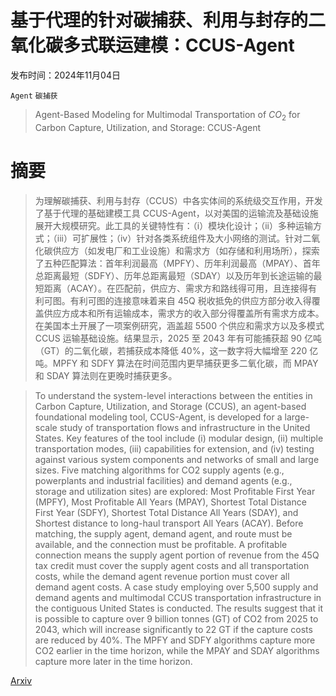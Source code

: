 # 基于代理的针对碳捕获、利用与封存的二氧化碳多式联运建模：CCUS-Agent

发布时间：2024年11月04日

`Agent` `碳捕获`

> Agent-Based Modeling for Multimodal Transportation of $CO_2$ for Carbon Capture, Utilization, and Storage: CCUS-Agent

# 摘要

> 为理解碳捕获、利用与封存（CCUS）中各实体间的系统级交互作用，开发了基于代理的基础建模工具 CCUS-Agent，以对美国的运输流及基础设施展开大规模研究。此工具的关键特性有：（i）模块化设计；（ii）多种运输方式；（iii）可扩展性；（iv）针对各类系统组件及大小网络的测试。针对二氧化碳供应方（如发电厂和工业设施）和需求方（如存储和利用场所），探索了五种匹配算法：首年利润最高（MPFY）、历年利润最高（MPAY）、首年总距离最短（SDFY）、历年总距离最短（SDAY）以及历年到长途运输的最短距离（ACAY）。在匹配前，供应方、需求方和路线得可用，且连接得有利可图。有利可图的连接意味着来自 45Q 税收抵免的供应方部分收入得覆盖供应方成本和所有运输成本，需求方的收入部分得覆盖所有需求方成本。在美国本土开展了一项案例研究，涵盖超 5500 个供应和需求方以及多模式 CCUS 运输基础设施。结果显示，2025 至 2043 年有可能捕获超 90 亿吨（GT）的二氧化碳，若捕获成本降低 40%，这一数字将大幅增至 220 亿吨。MPFY 和 SDFY 算法在时间范围内更早捕获更多二氧化碳，而 MPAY 和 SDAY 算法则在更晚时捕获更多。

> To understand the system-level interactions between the entities in Carbon Capture, Utilization, and Storage (CCUS), an agent-based foundational modeling tool, CCUS-Agent, is developed for a large-scale study of transportation flows and infrastructure in the United States. Key features of the tool include (i) modular design, (ii) multiple transportation modes, (iii) capabilities for extension, and (iv) testing against various system components and networks of small and large sizes. Five matching algorithms for CO2 supply agents (e.g., powerplants and industrial facilities) and demand agents (e.g., storage and utilization sites) are explored: Most Profitable First Year (MPFY), Most Profitable All Years (MPAY), Shortest Total Distance First Year (SDFY), Shortest Total Distance All Years (SDAY), and Shortest distance to long-haul transport All Years (ACAY). Before matching, the supply agent, demand agent, and route must be available, and the connection must be profitable. A profitable connection means the supply agent portion of revenue from the 45Q tax credit must cover the supply agent costs and all transportation costs, while the demand agent revenue portion must cover all demand agent costs. A case study employing over 5,500 supply and demand agents and multimodal CCUS transportation infrastructure in the contiguous United States is conducted. The results suggest that it is possible to capture over 9 billion tonnes (GT) of CO2 from 2025 to 2043, which will increase significantly to 22 GT if the capture costs are reduced by 40%. The MPFY and SDFY algorithms capture more CO2 earlier in the time horizon, while the MPAY and SDAY algorithms capture more later in the time horizon.

[Arxiv](https://arxiv.org/abs/2411.14438)